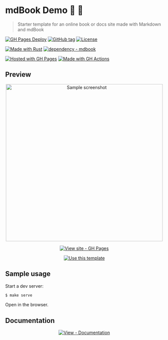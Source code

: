 # mdBook Demo 🦀 📙
> Starter template for an online book or docs site made with Markdown and mdBook

<!-- Badges generated with https://michaelcurrin.github.io/badge-generator/ -->

[![GH Pages Deploy](https://github.com/nicholas-form3/mdbook-demo/workflows/GH%20Pages%20Deploy/badge.svg)](https://github.com/nicholas-form3/mdbook-demo/actions/workflows/main.yml?query=workflow:"GH+Pages+Deploy")
[![GitHub tag](https://img.shields.io/github/tag/nicholas-form3/mdbook-demo?include_prereleases=&sort=semver)](https://github.com/nicholas-form3/mdbook-demo/releases/)
[![License](https://img.shields.io/badge/License-MIT-blue)](#license)

[![Made with Rust](https://img.shields.io/badge/Rust-1-blue?logo=rust&logoColor=white)](https://www.rust-lang.org/)
[![dependency - mdbook](https://img.shields.io/badge/dependency-mdbook-blue)](https://rust-lang.github.io/mdBook/)

[![Hosted with GH Pages](https://img.shields.io/badge/Hosted_with-GitHub_Pages-blue?logo=github&logoColor=white)](https://pages.github.com/)
[![Made with GH Actions](https://img.shields.io/badge/CI-GitHub_Actions-blue?logo=github-actions&logoColor=white)](https://github.com/features/actions)


## Preview

<div align="center">

<a href="https://nicholas-form3.github.io/mdbook-demo/">
    <img src="/sample.png" alt="Sample screenshot" title="Sample screenshot" width="500" />
</a>

<br>

[![View site - GH Pages](https://img.shields.io/badge/View_site-GH_Pages-blue?style=for-the-badge)](https://nicholas-form3.github.io/mdbook-demo/)

[![Use this template](https://img.shields.io/badge/Generate-Use_this_template-2ea44f?style=for-the-badge)](https://github.com/nicholas-form3/mdbook-demo/generate)

</div>


## Sample usage

Start a dev server:

```sh
$ make serve
```

Open in the browser.


## Documentation

<div align="center">

[![View - Documentation](https://img.shields.io/badge/View-Documentation-blue?style=for-the-badge)](/docs/)

</div>
